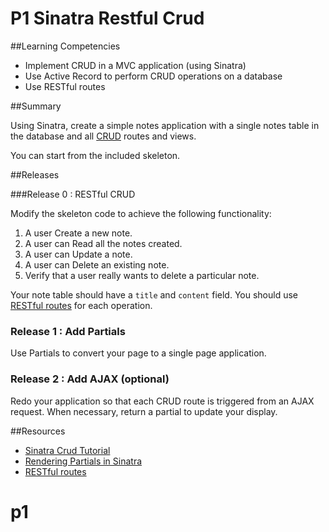 # P1 Sinatra Restful Crud 
 
##Learning Competencies 

* Implement CRUD in a MVC application (using Sinatra)
* Use Active Record to perform CRUD operations on a database
* Use RESTful routes

##Summary 

Using Sinatra, create a simple notes application with a single notes table in the database and all [CRUD](http://en.wikipedia.org/wiki/Create,_read,_update_and_delete) routes and views.  

You can start from the included skeleton.

##Releases

###Release 0 : RESTful CRUD


Modify the skeleton code to achieve the following functionality:

1. A user Create a new note.  
2. A user can Read all the notes created.
3. A user can Update a note. 
4. A user can Delete an existing note. 
5. Verify that a user really wants to delete a particular note. 

Your note table should have a `title` and `content` field.  You should use [RESTful routes](http://guides.rubyonrails.org/routing.html) for each operation. 


### Release 1 : Add Partials 
Use Partials to convert your page to a single page application.

### Release 2 : Add AJAX (optional) 

Redo your application so that each CRUD route is triggered from an AJAX request.  When necessary, return a partial to update your display. 
 
<!-- ##Optimize Your Learning  -->

##Resources

* [Sinatra Crud Tutorial ](http://net.tutsplus.com/tutorials/ruby/singing-with-sinatra/) 
* [Rendering Partials in Sinatra](http://www.sinatrarb.com/faq.html#partials) 
* [RESTful routes](http://guides.rubyonrails.org/routing.html)
# p1
